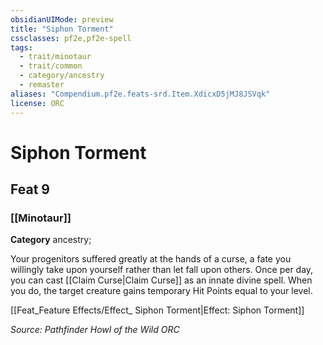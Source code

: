 ```yaml
---
obsidianUIMode: preview
title: "Siphon Torment"
cssclasses: pf2e,pf2e-spell
tags:
  - trait/minotaur
  - trait/common
  - category/ancestry
  - remaster
aliases: "Compendium.pf2e.feats-srd.Item.XdicxD5jMJ8JSVqk"
license: ORC
---
```

# Siphon Torment
## Feat 9
### [[Minotaur]]

**Category** ancestry; 




Your progenitors suffered greatly at the hands of a curse, a fate you willingly take upon yourself rather than let fall upon others. Once per day, you can cast [[Claim Curse|Claim Curse]] as an innate divine spell. When you do, the target creature gains temporary Hit Points equal to your level.

[[Feat_Feature Effects/Effect_ Siphon Torment|Effect: Siphon Torment]]

*Source: Pathfinder Howl of the Wild*
*ORC*